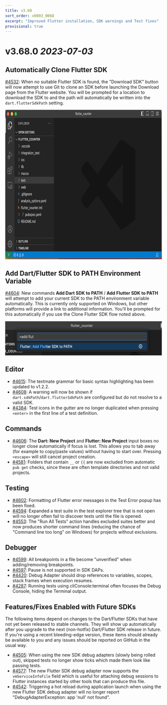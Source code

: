 ```yaml
---
title: v3.68
sort_order: v0003_0068
excerpt: "Improved Flutter installation, SDK warnings and Test fixes"
provisional: true
---
```


# v3.68.0 *2023-07-03*

## Automatically Clone Flutter SDK

[#4532](https://github.com/Dart-Code/Dart-Code/issues/4532): When no suitable Flutter SDK is found, the "Download SDK" button will now attempt to use Git to clone an SDK before launching the Download page from the Flutter website. You will be prompted for a location to download the SDK to and the path will automatically be written into the `dart.flutterSdkPath` setting.

<img loading="lazy" src="/images/release_notes/v3.68/clone_flutter_sdk.gif" width="820" height="480" />

## Add Dart/Flutter SDK to PATH Environment Variable

[#4604](https://github.com/Dart-Code/Dart-Code/issues/4604): New commands **Add Dart SDK to PATH** / **Add Flutter SDK to PATH** will attempt to add your current SDK to the PATH environment variable automatically. This is currently only supported on Windows, but other platforms will provide a link to additional information. You'll be prompted for this automatically if you use the Clone Flutter SDK flow noted above.

<img loading="lazy" src="/images/release_notes/v3.68/add_sdk_to_path.png" width="600" height="110" />

## Editor

- [#4615](https://github.com/Dart-Code/Dart-Code/issues/4615): The textmate grammar for basic syntax highlighting has been updated to v1.2.2.
- [#4608](https://github.com/Dart-Code/Dart-Code/issues/4608): A warning will now be shown if `dart.sdkPath`/`dart.flutterSdkPath` are configured but do not resolve to a valid SDK.
- [#4384](https://github.com/Dart-Code/Dart-Code/issues/4384): Test icons in the gutter are no longer duplicated when pressing `<enter>` in the first line of a test definition.

## Commands

- [#4606](https://github.com/Dart-Code/Dart-Code/issues/4606): The **Dart: New Project** and **Flutter: New Project** input boxes no longer close automatically if focus is lost. This allows you to tab away (for example to copy/paste values) without having to start over. Pressing `<escape>` will still cancel project creation.
- [#4581](https://github.com/Dart-Code/Dart-Code/issues/4581): Folders that contain `__` or `{{` are now excluded from automatic `pub get` checks, since these are often template directories and not valid projects.

## Testing

- [#4602](https://github.com/Dart-Code/Dart-Code/issues/4602): Formatting of Flutter error messages in the Test Error popup has been fixed.
- [#4594](https://github.com/Dart-Code/Dart-Code/issues/4594): Expanded a test suite in the test explorer tree that is not open will no longer often fail to discover tests until the file is opened.
- [#4553](https://github.com/Dart-Code/Dart-Code/issues/4553): The "Run All Tests" action handles excluded suites better and now produces shorter command lines (reducing the chance of "Command line too long" on Windows) for projects without exclusions.

## Debugger

- [#4599](https://github.com/Dart-Code/Dart-Code/issues/4599): All breakpoints in a file become "unverified" when adding/removing breakpoints.
- [#4597](https://github.com/Dart-Code/Dart-Code/issues/4597): Pause is not supported in SDK DAPs.
- [#4420](https://github.com/Dart-Code/Dart-Code/issues/4420): Debug Adapter should drop references to variables, scopes, stack frames when execution resumes.
- [#4287](https://github.com/Dart-Code/Dart-Code/issues/4287): Running tests using cliConsole:terminal often focuses the Debug Console, hiding the Terminal output.




## Features/Fixes Enabled with Future SDKs

The following items depend on changes to the Dart/Flutter SDKs that have not yet been released to stable channels. They will show up automatically after you upgrade to the next (non-hotfix) Dart/Flutter SDK release in future. If you're using a recent bleeding-edge version, these items should already be available to you and any issues should be reported on GitHub in the usual way.

- [#4505](https://github.com/Dart-Code/Dart-Code/issues/4505): When using the new SDK debug adapters (slowly being rolled out), skipped tests no longer show ticks which made them look like passing tests.
- [#4577](https://github.com/Dart-Code/Dart-Code/issues/4577): The new Flutter SDK debug adapter now supports the `vmServiceInfoFile` field which is useful for attaching debug sessions to Flutter instances started by other tools that can produce this file.
- [#4542](https://github.com/Dart-Code/Dart-Code/issues/4542): Triggering a hot reload during application launch when using the new Flutter SDK debug adapter will no longer report "DebugAdapterException: app 'null' not found".
